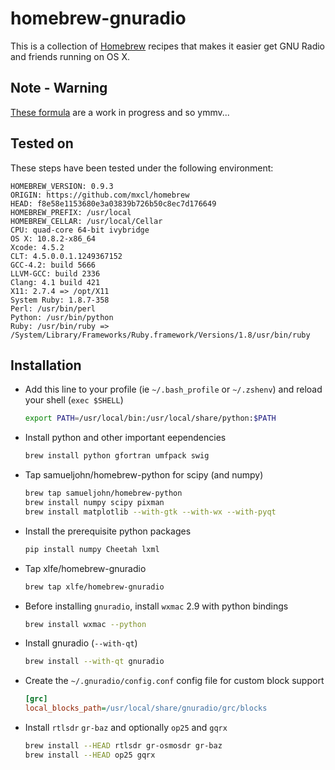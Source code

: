 # homebrew-gnuradio

This is a collection of [Homebrew](https://github.com/mxcl/homebrew) recipes
that makes it easier get GNU Radio and friends running on OS X.

## Note - Warning

[These formula](https://github.com/xlfe/homebrew-gnuradio) are a work in progress and so ymmv...

## Tested on

These steps have been tested under the following environment:

	HOMEBREW_VERSION: 0.9.3
	ORIGIN: https://github.com/mxcl/homebrew
	HEAD: f8e58e1153680e3a03839b726b50c8ec7d176649
	HOMEBREW_PREFIX: /usr/local
	HOMEBREW_CELLAR: /usr/local/Cellar
	CPU: quad-core 64-bit ivybridge
	OS X: 10.8.2-x86_64
	Xcode: 4.5.2
	CLT: 4.5.0.0.1.1249367152
	GCC-4.2: build 5666
	LLVM-GCC: build 2336
	Clang: 4.1 build 421
	X11: 2.7.4 => /opt/X11
	System Ruby: 1.8.7-358
	Perl: /usr/bin/perl
	Python: /usr/bin/python
	Ruby: /usr/bin/ruby => /System/Library/Frameworks/Ruby.framework/Versions/1.8/usr/bin/ruby
	
## Installation

- Add this line to your profile (ie `~/.bash_profile` or `~/.zshenv`) and reload
  your shell (`exec $SHELL`)

  ```sh
  export PATH=/usr/local/bin:/usr/local/share/python:$PATH
  ```

- Install python and other important eependencies

  ```sh
  brew install python gfortran umfpack swig
  ```

- Tap samueljohn/homebrew-python for scipy (and numpy)

  ```sh
  brew tap samueljohn/homebrew-python
  brew install numpy scipy pixman
  brew install matplotlib --with-gtk --with-wx --with-pyqt 
  ```

- Install the prerequisite python packages

  ```sh
  pip install numpy Cheetah lxml
  ```

- Tap xlfe/homebrew-gnuradio

  ```sh
  brew tap xlfe/homebrew-gnuradio
  ```

- Before installing `gnuradio`, install `wxmac` 2.9 with python bindings

  ```sh
  brew install wxmac --python
  ```

- Install gnuradio (`--with-qt`)

  ```sh
  brew install --with-qt gnuradio
  ```
- Create the `~/.gnuradio/config.conf` config file for custom block support

  ```ini
  [grc]
  local_blocks_path=/usr/local/share/gnuradio/grc/blocks
  ```

- Install `rtlsdr` `gr-baz` and optionally `op25` and `gqrx`

  ```sh
  brew install --HEAD rtlsdr gr-osmosdr gr-baz 
  brew install --HEAD op25 gqrx
  ```
